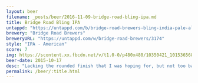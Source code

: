 ```yaml
---
layout: beer
filename: _posts/beer/2016-11-09-bridge-road-bling-ipa.md
title: Bridge Road Bling IPA
untappd: "https://untappd.com/b/bridge-road-brewers-bling-india-pale-ale/20844"
brewery: "Bridge Road Brewers"
breweryURL: "https://untappd.com/w/bridge-road-brewers/3174"
style: "IPA - American"
score: 7
img: https://scontent.xx.fbcdn.net/v/t1.0-0/p480x480/10350421_10153656864623745_1423000334986932771_n.jpg?oh=36f99d3dc4f047bb591e37deb67a0592&oe=59467348
beer-date: 2015-10-17
desc: "Lacking the rounded finish that I was hoping for, but not too bad"
permalink: /beer/:title.html
---
```


